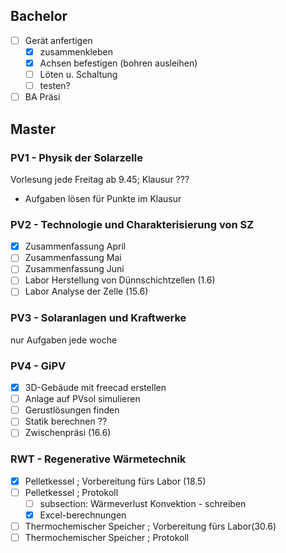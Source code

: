 
## Bachelor
- [ ] Gerät anfertigen
	- [x] zusammenkleben
	- [x] Achsen befestigen (bohren ausleihen)
	- [ ] Löten u. Schaltung
	- [ ] testen?
- [ ] BA Präsi

## Master
### PV1 - Physik der Solarzelle
Vorlesung jede Freitag ab 9.45; Klausur ???
- Aufgaben lösen für Punkte im Klausur
### PV2 - Technologie und Charakterisierung von SZ
- [x] Zusammenfassung April
- [ ] Zusammenfassung Mai
- [ ] Zusammenfassung Juni
- [ ] Labor Herstellung von Dünnschichtzellen (1.6)
- [ ] Labor Analyse der Zelle (15.6)

### PV3 - Solaranlagen und Kraftwerke
nur Aufgaben jede woche

### PV4 - GiPV
- [x] 3D-Gebäude mit freecad erstellen
- [ ] Anlage auf PVsol simulieren
- [ ] Gerustlösungen finden
- [ ] Statik berechnen ??
- [ ] Zwischenpräsi (16.6)

### RWT - Regenerative Wärmetechnik
- [x] Pelletkessel ; Vorbereitung fürs Labor (18.5)
- [ ] Pelletkessel ; Protokoll
	- [ ] subsection: Wärmeverlust Konvektion - schreiben
	- [x] Excel-berechnungen
- [ ] Thermochemischer Speicher ; Vorbereitung fürs Labor(30.6)
- [ ] Thermochemischer Speicher ; Protokoll